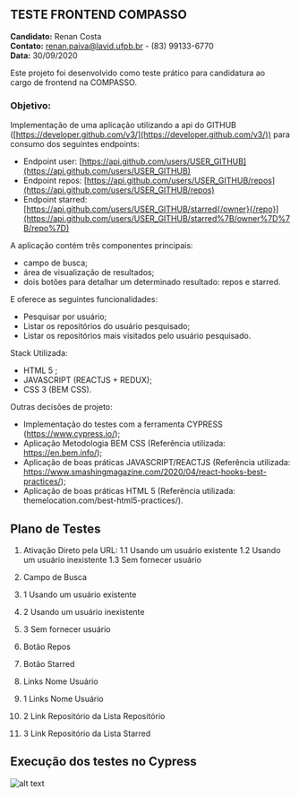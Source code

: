 


TESTE FRONTEND COMPASSO  
---------------------------------------------  
**Candidato:** Renan Costa  
**Contato:** renan.paiva@lavid.ufpb.br - (83) 99133-6770  
**Data:** 30/09/2020  
  
Este projeto foi desenvolvido como teste prático para candidatura ao  
cargo de frontend na COMPASSO.  
  
### Objetivo:  
Implementação de uma aplicação utilizando a api do GITHUB  ([https://developer.github.com/v3/](https://developer.github.com/v3/)) para consumo dos seguintes  endpoints:  
- Endpoint user: [https://api.github.com/users/USER_GITHUB](https://api.github.com/users/USER_GITHUB)  
- Endpoint repos: [https://api.github.com/users/USER_GITHUB/repos](https://api.github.com/users/USER_GITHUB/repos)  
- Endpoint starred:  [https://api.github.com/users/USER_GITHUB/starred{/owner}{/repo}](https://api.github.com/users/USER_GITHUB/starred%7B/owner%7D%7B/repo%7D)  
  
A aplicação contém três componentes principais:  
- campo de busca;  
- área de visualização de resultados;  
- dois botões para detalhar um determinado resultado: repos e starred.  
  
E oferece as seguintes funcionalidades:  
- Pesquisar por usuário;  
- Listar os repositórios do usuário pesquisado;  
- Listar os repositórios mais visitados pelo usuário pesquisado.  
  
Stack Utilizada:  
- HTML 5 ;  
- JAVASCRIPT (REACTJS + REDUX);  
- CSS 3 (BEM CSS).  
  
Outras decisões de projeto:  
- Implementação do testes com a ferramenta CYPRESS (https://www.cypress.io/);  
- Aplicação Metodologia BEM CSS (Referência utilizada: https://en.bem.info/);  
- Aplicação de boas práticas JAVASCRIPT/REACTJS (Referência utilizada: https://www.smashingmagazine.com/2020/04/react-hooks-best-practices/);  
- Aplicação de boas práticas HTML 5 (Referência utilizada: themelocation.com/best-html5-practices/).
## Plano de Testes
1. Ativação Direto pela URL:
1.1 Usando um usuário existente
1.2 Usando um usuário inexistente
1.3 Sem fornecer usuário

2. Campo de Busca
2. 1 Usando um usuário existente
2. 2 Usando um usuário inexistente
2. 3 Sem fornecer usuário

3. Botão Repos 

4. Botão Starred

5. Links Nome Usuário
5. 1 Links Nome Usuário
5. 2 Link Repositório da Lista Repositório
5. 3 Link Repositório da Lista Starred

## Execução dos testes no Cypress

![alt text](https://github.com/RenanCostaSource/DesafioCompasso/blob/master/cypress.gif?raw=true)
